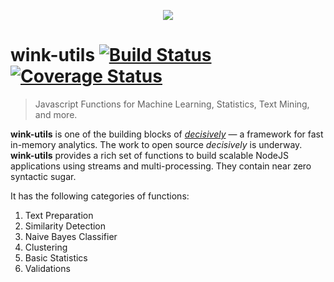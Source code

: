 <p align="center">
  <img src="https://cloud.githubusercontent.com/assets/9491/22882618/0b02eb24-f212-11e6-9432-6189de9d17cc.png">
</p>

# wink-utils [![Build Status](https://api.travis-ci.org/decisively/wink-utils.svg?branch=master)](https://travis-ci.org/decisively/wink-utils) [![Coverage Status](https://coveralls.io/repos/github/decisively/wink-utils/badge.svg?branch=master)](https://coveralls.io/github/decisively/wink-utils?branch=master)

> Javascript Functions for Machine Learning, Statistics, Text Mining, and more.

**wink-utils** is one of the building blocks of [_decisively_](https://github.com/decisively) — a framework for fast in-memory analytics. The work to open source _decisively_ is underway. **wink-utils** provides a rich set of functions to build scalable NodeJS applications using streams and multi-processing. They contain near zero syntactic sugar. 

It has the following categories of functions: 

1. Text Preparation
2. Similarity Detection 
3. Naive Bayes Classifier
4. Clustering
5. Basic Statistics
6. Validations
